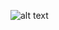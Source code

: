 ![alt text](https://media.discordapp.net/attachments/986040213304406046/995539787693948978/unknown.png)
